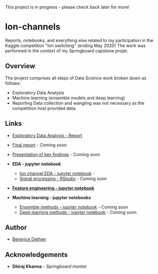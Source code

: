 This project is in progress - please check back later for more!

# Ion-channels
Reports, notebooks, and everything else related to my participation in the Kaggle competition "Ion switching" (ending May 2020)
The work was performed in the context of my Springboard capstone projet.

## Overview

The project comprises all steps of Data Science work broken down as follows:
* Exploratory Data Analysis
* Machine learning (ensemble models and deep learning)
* Reporting
Data collection and wangling was not necessary as the competition host provided data.

## Links

* [Exploratory Data Analysis - Report](https://github.com/bd3thier/Ion-channels/blob/master/Ion%20channel%20project%20-%20EDA%20Report.pdf)
* [Final report]() - Coming soon
* [Presentation of key findings]() - Coming soon

* **EDA - jupyter notebook**
  *  [Ion channel EDA - jupyter notebook](https://github.com/bd3thier/Ion-channels/blob/master/Ion%20channel%20-%20data%20wrangling%20and%20EDA.ipynb) - 
  *  [Signal processing - RStudio]() - Coming soon 
  
* **[Feature engineering - jupyter notebook]()**

* **Machine learning - jupyter notebooks**
  *  [Ensemble methods - jupyter notebook]() - Coming soon
  *  [Deep learning methods - jupyter notebook]() - Coming soon 

## Author

* [Berenice Dethier](https://www.linkedin.com/in/berenice-dethier-phd-9b167491/)

## Acknowledgements

* **Dhiraj Khanna** - *Springboard mentor* 

